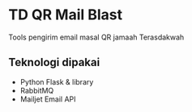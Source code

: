 # TD QR Mail Blast
Tools pengirim email masal QR jamaah Terasdakwah 

## Teknologi dipakai
- Python Flask & library
- RabbitMQ
- Mailjet Email API